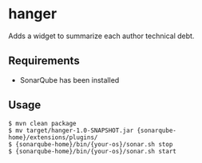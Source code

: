 # hanger
Adds a widget to summarize each author technical debt.

## Requirements

* SonarQube has been installed

## Usage

```
$ mvn clean package
$ mv target/hanger-1.0-SNAPSHOT.jar {sonarqube-home}/extensions/plugins/
$ {sonarqube-home}/bin/{your-os}/sonar.sh stop
$ {sonarqube-home}/bin/{your-os}/sonar.sh start
```
